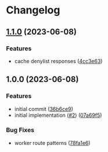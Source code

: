 # Changelog

## [1.1.0](https://github.com/web3-storage/dag.w3s.link/compare/v1.0.0...v1.1.0) (2023-06-08)


### Features

* cache denylist responses ([4cc3e63](https://github.com/web3-storage/dag.w3s.link/commit/4cc3e636d95143846e41eb2ccd07e636b940fc5d))

## 1.0.0 (2023-06-08)


### Features

* initial commit ([36b6ce9](https://github.com/web3-storage/dag.w3s.link/commit/36b6ce91567cd5cc9d55184dbf753b729586f44c))
* initial implementation ([#2](https://github.com/web3-storage/dag.w3s.link/issues/2)) ([07a69f5](https://github.com/web3-storage/dag.w3s.link/commit/07a69f5018d596dc13cdd29a132c7919bc7dd33a))


### Bug Fixes

* worker route patterns ([78fa1e6](https://github.com/web3-storage/dag.w3s.link/commit/78fa1e64cfc88c1be5a777b3fc9c187933d4109e))
